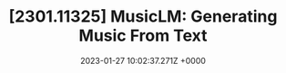---
title: "[2301.11325] MusicLM: Generating Music From Text"
link: "https://arxiv.org/abs/2301.11325"
date: "2023-01-27 10:02:37.271Z +0000"
description: ""
category: "papers"
---
